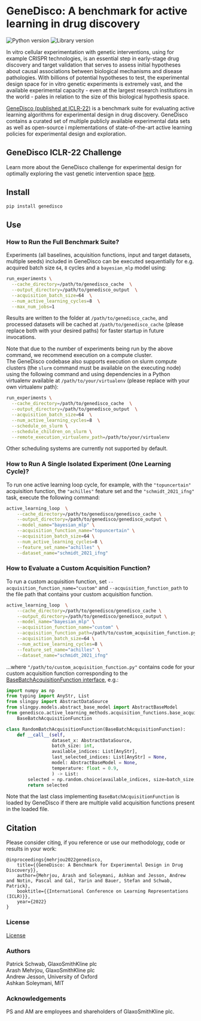 # GeneDisco: A benchmark for active learning in drug discovery

![Python version](https://img.shields.io/badge/Python-3.8-blue)
![Library version](https://img.shields.io/badge/Version-1.0.0-blue)

In vitro cellular experimentation with genetic interventions, using for example CRISPR technologies, is an essential 
step in early-stage drug discovery and target validation that serves to assess initial hypotheses about causal 
associations between biological mechanisms and disease pathologies. With billions of potential hypotheses to test, 
the experimental design space for in vitro genetic experiments is extremely vast, and the available experimental 
capacity - even at the largest research institutions in the world - pales in relation to the size of this biological 
hypothesis space. 

[GeneDisco (published at ICLR-22)](https://arxiv.org/abs/2110.11875) is a benchmark suite for evaluating active learning algorithms for experimental design in drug discovery. 
GeneDisco contains a curated set of multiple publicly available experimental data sets as well as open-source i
mplementations of state-of-the-art active learning policies for experimental design and exploration.

## GeneDisco ICLR-22 Challenge

Learn more about the GeneDisco challenge for experimental design for optimally exploring the vast genetic intervention space [here](https://www.gsk.ai/genedisco-challenge/).

## Install

```bash
pip install genedisco
```

## Use

### How to Run the Full Benchmark Suite?

Experiments (all baselines, acquisition functions, input and target datasets, multiple seeds) included in GeneDisco can be executed sequentially for e.g. acquired batch size `64`, `8` cycles and a `bayesian_mlp` model using:
```bash
run_experiments \
  --cache_directory=/path/to/genedisco_cache  \
  --output_directory=/path/to/genedisco_output  \
  --acquisition_batch_size=64  \
  --num_active_learning_cycles=8  \
  --max_num_jobs=1
```
Results are written to the folder at `/path/to/genedisco_cache`, and processed datasets will be cached at `/path/to/genedisco_cache` (please replace both with your desired paths) for faster startup in future invocations.


Note that due to the number of experiments being run by the above command, we recommend execution on a compute cluster.<br/>
The GeneDisco codebase also supports execution on slurm compute clusters (the `slurm` command must be available on the executing node) using the following command and using dependencies in a Python virtualenv available at `/path/to/your/virtualenv` (please replace with your own virtualenv path):
```bash
run_experiments \
  --cache_directory=/path/to/genedisco_cache  \
  --output_directory=/path/to/genedisco_output  \
  --acquisition_batch_size=64  \
  --num_active_learning_cycles=8  \
  --schedule_on_slurm \
  --schedule_children_on_slurm \
  --remote_execution_virtualenv_path=/path/to/your/virtualenv
```

Other scheduling systems are currently not supported by default.

### How to Run A Single Isolated Experiment (One Learning Cycle)?

To run one active learning loop cycle, for example, with the `"topuncertain"` acquisition function, the `"achilles"` feature set and
the `"schmidt_2021_ifng"` task, execute the following command:
```bash
active_learning_loop  \
    --cache_directory=/path/to/genedisco/genedisco_cache \
    --output_directory=/path/to/genedisco/genedisco_output \
    --model_name="bayesian_mlp" \
    --acquisition_function_name="topuncertain" \
    --acquisition_batch_size=64 \
    --num_active_learning_cycles=8 \
    --feature_set_name="achilles" \
    --dataset_name="schmidt_2021_ifng" 
```


### How to Evaluate a Custom Acquisition Function?

To run a custom acquisition function, set `--acquisition_function_name="custom"` and `--acquisition_function_path` to the file path that contains your custom acquisition function.
```bash
active_learning_loop  \
    --cache_directory=/path/to/genedisco/genedisco_cache \
    --output_directory=/path/to/genedisco/genedisco_output \
    --model_name="bayesian_mlp" \
    --acquisition_function_name="custom" \
    --acquisition_function_path=/path/to/custom_acquisition_function.py \
    --acquisition_batch_size=64 \
    --num_active_learning_cycles=8 \
    --feature_set_name="achilles" \
    --dataset_name="schmidt_2021_ifng" 
```

...where `"/path/to/custom_acquisition_function.py"` contains code for your custom acquisition function corresponding to the [BaseBatchAcquisitionFunction interface](genedisco/active_learning_methods/acquisition_functions/base_acquisition_function.py), e.g.:

```python
import numpy as np
from typing import AnyStr, List
from slingpy import AbstractDataSource
from slingpy.models.abstract_base_model import AbstractBaseModel
from genedisco.active_learning_methods.acquisition_functions.base_acquisition_function import \
    BaseBatchAcquisitionFunction

class RandomBatchAcquisitionFunction(BaseBatchAcquisitionFunction):
    def __call__(self,
                 dataset_x: AbstractDataSource,
                 batch_size: int,
                 available_indices: List[AnyStr], 
                 last_selected_indices: List[AnyStr] = None, 
                 model: AbstractBaseModel = None,
                 temperature: float = 0.9,
                 ) -> List:
        selected = np.random.choice(available_indices, size=batch_size, replace=False)
        return selected
```
Note that the last class implementing `BaseBatchAcquisitionFunction` is loaded by GeneDisco if there are multiple valid acquisition functions present in the loaded file.

## Citation

Please consider citing, if you reference or use our methodology, code or results in your work:

    @inproceedings{mehrjou2022genedisco,
        title={{GeneDisco: A Benchmark for Experimental Design in Drug Discovery}},
        author={Mehrjou, Arash and Soleymani, Ashkan and Jesson, Andrew and Notin, Pascal and Gal, Yarin and Bauer, Stefan and Schwab, Patrick},
        booktitle={{International Conference on Learning Representations (ICLR)}},
        year={2022}
    }

### License

[License](LICENSE.txt)

### Authors

Patrick Schwab, GlaxoSmithKline plc<br/>
Arash Mehrjou, GlaxoSmithKline plc<br/>
Andrew Jesson, University of Oxford<br/>
Ashkan Soleymani, MIT

### Acknowledgements

PS and AM are employees and shareholders of GlaxoSmithKline plc.
